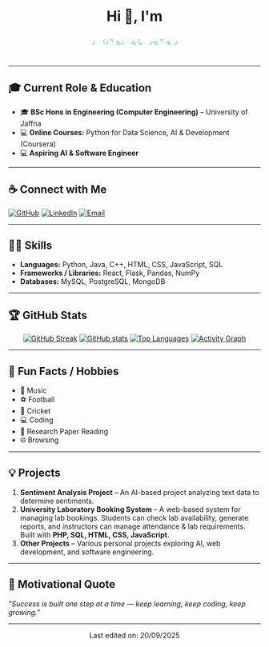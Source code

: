 <h1 align="center">
  Hi 👋, I'm  
  <svg viewBox="0 0 960 120" height="100" width="100%">
    <text x="50%" y="50%" dy=".35em" text-anchor="middle" 
          style="font-size: 40px; fill: none; stroke: #00E676; stroke-width: 2px; stroke-dasharray: 700; stroke-dashoffset: 700; animation: dash 5s linear infinite;">
      Mohamad Sanas
    </text>
    <style>
      @keyframes dash {
        to {
          stroke-dashoffset: 0;
        }
      }
    </style>
  </svg>
</h1>

---

## 🎓 Current Role & Education
- 🎓 **BSc Hons in Engineering (Computer Engineering)** – University of Jaffna  
- 💻 **Online Courses:** Python for Data Science, AI & Development (Coursera)  
- 💻 **Aspiring AI & Software Engineer**  

---

## ☕ Connect with Me
<p>
  <a href="https://github.com/MohamadSanas"><img src="https://img.icons8.com/fluency/48/000000/github.png" alt="GitHub"></a>
  <a href="https://linkedin.com/in/mohamad-sanas-mohroof/"><img src="https://img.icons8.com/fluency/48/000000/linkedin.png" alt="LinkedIn"></a>
  <a href="mailto:mohamadsanas23@gmail.com"><img src="https://img.icons8.com/fluency/48/000000/apple-mail.png" alt="Email"></a>
</p>

---

## 🧑‍💻 Skills
- **Languages:** Python, Java, C++, HTML, CSS, JavaScript, SQL  
- **Frameworks / Libraries:** React, Flask, Pandas, NumPy  
- **Databases:** MySQL, PostgreSQL, MongoDB  

---

## 🏆 GitHub Stats
<p align="center">
  <a href="https://git.io/streak-stats"><img src="https://github-readme-streak-stats.herokuapp.com?user=MohamadSanas&theme=algolia" alt="GitHub Streak"></a>
  <a href="https://github.com/MohamadSanas/github-readme-stats"><img src="https://github-readme-stats.vercel.app/api?username=MohamadSanas&show_icons=true&theme=algolia" alt="GitHub stats"></a>
  <a href="https://github.com/MohamadSanas/github-readme-stats"><img src="https://github-readme-stats.vercel.app/api/top-langs/?username=MohamadSanas&theme=algolia" alt="Top Languages"></a>
  <a href="https://activity-graph.herokuapp.com/graph?username=MohamadSanas&bg_color=000&color=fff&line=00E676&point=fff&hide_border=true"><img src="https://activity-graph.herokuapp.com/graph?username=MohamadSanas&bg_color=000&color=fff&line=00E676&point=fff&hide_border=true" alt="Activity Graph"></a>
</p>

---

## 🎯 Fun Facts / Hobbies
- 🎵 Music  
- ⚽ Football  
- 🏏 Cricket  
- 💻 Coding  
- 📄 Research Paper Reading  
- 🌐 Browsing  

---

## 💡 Projects
1. **Sentiment Analysis Project** – An AI-based project analyzing text data to determine sentiments.  
2. **University Laboratory Booking System** – A web-based system for managing lab bookings. Students can check lab availability, generate reports, and instructors can manage attendance & lab requirements. Built with **PHP, SQL, HTML, CSS, JavaScript**.  
3. **Other Projects** – Various personal projects exploring AI, web development, and software engineering.  

---

## 💬 Motivational Quote
*"Success is built one step at a time — keep learning, keep coding, keep growing."*  

---

<p align="center">Last edited on: 20/09/2025</p>
